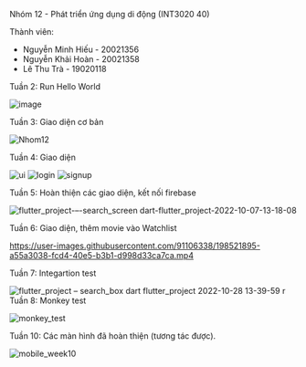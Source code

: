 
Nhóm 12 - Phát triển ứng dụng di động (INT3020 40)

Thành viên: 
- Nguyễn Minh Hiếu - 20021356
- Nguyễn Khải Hoàn - 20021358
- Lê Thu Trà - 19020118

Tuần 2: Run Hello World

![image](https://user-images.githubusercontent.com/78216372/190573370-f8b390c0-5013-4b16-b7e7-d2f7a86b82cd.png)

Tuần 3: Giao diện cơ bản


![Nhom12](https://user-images.githubusercontent.com/78216372/191904596-75c44d6d-4155-4873-8989-51a773f8f72c.gif)

Tuần 4: Giao diện 

![ui](https://user-images.githubusercontent.com/91106338/193216339-ca1df411-b1e2-48fb-9c6a-b173dcc70a07.gif)
![login](https://user-images.githubusercontent.com/78216372/193215860-9f0a7ffe-939d-4189-8f2f-4e50c18729e6.png)
![signup](https://user-images.githubusercontent.com/78216372/193215876-c22ec693-90a9-44b4-bb77-4476b46944b4.png)

Tuần 5: Hoàn thiện các giao diện, kết nối firebase


![flutter_project-–-search_screen dart-_flutter_project_-2022-10-07-13-18-08](https://user-images.githubusercontent.com/78216372/194483031-b0650fba-54dc-4b33-a2de-4c66f21df3ec.gif)


Tuần 6: Giao diện, thêm movie vào Watchlist

https://user-images.githubusercontent.com/91106338/198521895-a55a3038-fcd4-40e5-b3b1-d998d33ca7ca.mp4


Tuần 7: Integartion test

![flutter_project – search_box dart  flutter_project  2022-10-28 13-39-59](https://user-images.githubusercontent.com/78216372/198521407-02d88499-bed0-4ce3-ae1f-a520739bb451.gif)
r
Tuần 8: Monkey test

![monkey_test](https://user-images.githubusercontent.com/78216372/198516684-063be2f5-fdd5-4016-a680-337f2bce9a66.png)

Tuần 10: Các màn hình đã hoàn thiện (tương tác được).

![mobile_week10](https://user-images.githubusercontent.com/78216372/202423935-06b9e71b-4b03-482a-9833-8180e67e825a.gif)




